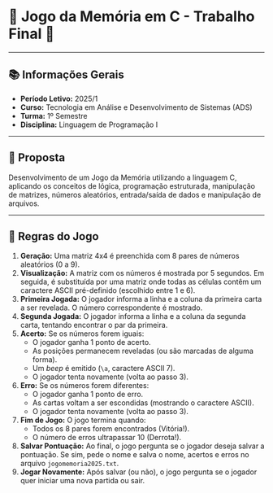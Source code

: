 # 🧠 Jogo da Memória em C - Trabalho Final 🧠

---

## 📚 Informações Gerais

* **Período Letivo:** 2025/1
* **Curso:** Tecnologia em Análise e Desenvolvimento de Sistemas (ADS)
* **Turma:** 1º Semestre
* **Disciplina:** Linguagem de Programação I

---

## 🎯 Proposta

Desenvolvimento de um Jogo da Memória utilizando a linguagem C, aplicando os conceitos de lógica, programação estruturada, manipulação de matrizes, números aleatórios, entrada/saída de dados e manipulação de arquivos.

---

## 📜 Regras do Jogo

1.  **Geração:** Uma matriz 4x4 é preenchida com 8 pares de números aleatórios (0 a 9).
2.  **Visualização:** A matriz com os números é mostrada por 5 segundos. Em seguida, é substituída por uma matriz onde todas as células contêm um caractere ASCII pré-definido (escolhido entre 1 e 6).
3.  **Primeira Jogada:** O jogador informa a linha e a coluna da primeira carta a ser revelada. O número correspondente é mostrado.
4.  **Segunda Jogada:** O jogador informa a linha e a coluna da segunda carta, tentando encontrar o par da primeira.
5.  **Acerto:** Se os números forem iguais:
    * O jogador ganha 1 ponto de acerto.
    * As posições permanecem reveladas (ou são marcadas de alguma forma).
    * Um *beep* é emitido (`\a`, caractere ASCII 7).
    * O jogador tenta novamente (volta ao passo 3).
6.  **Erro:** Se os números forem diferentes:
    * O jogador ganha 1 ponto de erro.
    * As cartas voltam a ser escondidas (mostrando o caractere ASCII).
    * O jogador tenta novamente (volta ao passo 3).
7.  **Fim de Jogo:** O jogo termina quando:
    * Todos os 8 pares forem encontrados (Vitória!).
    * O número de erros ultrapassar 10 (Derrota!).
8.  **Salvar Pontuação:** Ao final, o jogo pergunta se o jogador deseja salvar a pontuação. Se sim, pede o nome e salva o nome, acertos e erros no arquivo `jogomemoria2025.txt`.
9.  **Jogar Novamente:** Após salvar (ou não), o jogo pergunta se o jogador quer iniciar uma nova partida ou sair.


